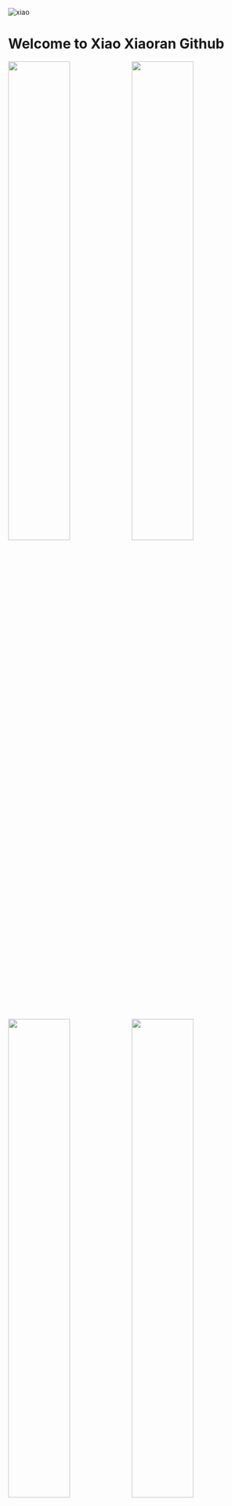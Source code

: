 ![xiao](https://img-blog.csdnimg.cn/20210518211707779.png#pic_center)


# Welcome to Xiao Xiaoran Github

<img src="https://media.giphy.com/media/836HiJc7pgzy8iNXCn/giphy.gif" width="50%" ><img src="https://media.giphy.com/media/836HiJc7pgzy8iNXCn/giphy.gif" width="50%" ><img src="https://media.giphy.com/media/836HiJc7pgzy8iNXCn/giphy.gif" width="50%" ><img src="https://media.giphy.com/media/836HiJc7pgzy8iNXCn/giphy.gif" width="50%" >



![`xiaoxiaoran`'s Github stats](https://github-readme-stats.vercel.app/api?username=xiaoxiaoranxxx&show_icons=true&theme=dark)
